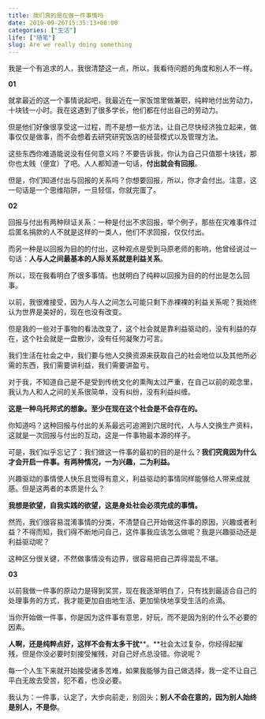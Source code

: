 ```yaml
---
title: 我们真的是在做一件事情吗
date: 2019-09-26T15:35:13+08:00
categories: ["生活"]
life: ["随笔"]
slug: Are we really doing something
---
```


我是一个有追求的人，我很清楚这一点，所以，我看待问题的角度和别人不一样。

**01**

就拿最近的这一个事情说起吧，我最近在一家饭馆里做兼职，纯粹地付出劳动力，十块钱一小时。我在这遇到了很多学长，他们都在付出自己的劳动力。

但是他们好像很享受这一过程，而不是想一些方法，让自己尽快经济独立起来，做事仅仅是做事，而不会想着去研究研究饭店的经营模式以及管理方法。

这些东西你难道能说没有任何意义吗？不要告诉我，你认为自己只值那十块钱，那你也太贱（便宜）了吧。人人都知道一句话，**付出就会有回报**。

但是，你们知道付出与回报的关系吗？你想要回报，所以，你才会付出。注意，这一句话是一个思维陷阱，一旦轻信，你就完蛋了。

**02**

回报与付出有两种辩证关系：一种是付出不求回报，举个例子，那些在灾难事件过后匿名捐款的人不就是这样的一类人，他们不求回报，仅仅付出。

而另一种是以回报为目的的付出，这种观点是受到马原老师的影响，他曾经说过一句话：**人与人之间最基本的人际关系就是利益关系**。

所以，现在我看明白了很多事情。也就明白了纯粹以回报为目的的付出是怎么回事。

以前，我很难接受，因为人与人之间怎么可能只剩下赤裸裸的利益关系呢？我始终认为世界是美好的，现在也没有改变。

但是我的一些对于事物的看法改变了，这个社会就是靠利益驱动的，没有利益的存在，这个社会就是一盘散沙，没有任何凝聚力可言。

我们生活在社会之中，我们要与他人交换资源来获取自己的社会地位以及其他所必需的东西，我们需要讲利益，我们需要讲盈亏。

对于我，不知道自己是不是受到传统文化的熏陶太过严重，在自己以前的观念里，我认为人和人之间的关系很简单，没有纠纷，没有利益纠缠。

**这是一种乌托邦式的想象。至少在现在这个社会是不会存在的。**

你知道吗？这种回报与付出的关系最远可追溯到穴居时代，人与人交换生产资料，这就是一次回报与付出的互动，这是一件事物最本源的样子。

可是，我们似乎忘记了：我们做这一件事的最初的目的是什么？**我们究竟因为什么才会开启一件事。有两种情况，一为兴趣，二为利益。**

兴趣驱动的事情使人快乐且觉得有意义，利益驱动的事情同样能够给人带来成就感。但是这两者的本质是什么？

**我想是欲望，自我实践的欲望，这是身处社会必须完成的事情。**

然而，我们很容易混淆事情的分类，不清楚自己开始做这件事的原因，兴趣或者利益？不得而知，我们得不断地问自己，这件事我应该怎么做呢？我是兴趣驱动还是利益驱动呢？

这种区分很关键，不然做事情没有边界，很容易把自己弄得混乱不堪。

**03**

以前我做一件事的原动力是得到奖赏，现在我逐渐明白了，只有找到最适合自己的处理事务的方式，我才能更加自由地生活、更加愉快地享受生活的点滴。

当你开始做一件事，你是因为这件事有意思，好玩，而不是因为别的什么不必要的因素。

**人啊，还是纯粹点好，这样不会有太多干扰****。**社会太过复杂，你经得起摧残，但是你没必要时刻接受摧残，对自己好点总没错。你说呢？

每一个人生下来就开始接受诸多苦难，如果我能够为自己做选择，我一定不让自己平白无故去受苦，犯不着，也没必要。

我认为：一件事，认定了，大步向前走，别回头；**别人不会在意的，因为别人始终是别人，不是你**。